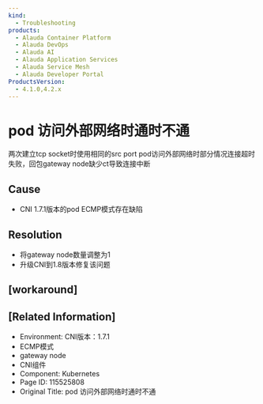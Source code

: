 ```yaml
---
kind:
  - Troubleshooting
products:
  - Alauda Container Platform
  - Alauda DevOps
  - Alauda AI
  - Alauda Application Services
  - Alauda Service Mesh
  - Alauda Developer Portal
ProductsVersion:
  - 4.1.0,4.2.x
---
```

<!-- A type of document that involves encountering a fault, diagnosing it, performing root cause analysis, and providing solutions. -->

# pod 访问外部网络时通时不通

两次建立tcp socket时使用相同的src port pod访问外部网络时部分情况连接超时失败，回包gateway node缺少ct导致连接中断

## Cause
- CNI 1.7.1版本的pod ECMP模式存在缺陷

## Resolution
- 将gateway node数量调整为1
- 升级CNI到1.8版本修复该问题

## [workaround]

## [Related Information]
- Environment: CNI版本：1.7.1
- ECMP模式
- gateway node
- CNI组件
- Component: Kubernetes
- Page ID: 115525808
- Original Title: pod 访问外部网络时通时不通
